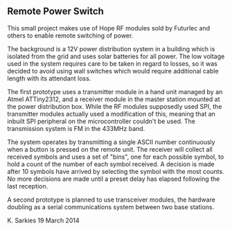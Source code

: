 Remote Power Switch
-------------------

This small project makes use of Hope RF modules sold by Futurlec and others
to enable remote switching of power.

The background is a 12V power distribution system in a building which is
isolated from the grid and uses solar batteries for all power. The low voltage
used in the system requires care to be taken in regard to losses, so it was
decided to avoid using wall switches which would require additional cable length
with its attendant loss.

The first prototype uses a transmitter module in a hand unit managed by an Atmel
ATTiny2312, and a receiver module in the master station mounted at the power
distribution box. While the RF modules supposedly used SPI, the transmitter
modules actually used a modification of this, meaning that an inbuilt SPI
peripheral on the microcontroller couldn't be used. The transmission system is
FM in the 433MHz band.

The system operates by transmitting a single ASCII number continuously when a
button is pressed on the remote unit. The receiver will collect all received
symbols and uses a set of "bins", one for each possible symbol, to hold a
count of the number of each symbol received. A decision is made after 10 symbols
have arrived by selecting the symbol with the most counts. No more decisions are
made until a preset delay has elapsed following the last reception.

A second prototype is planned to use transceiver modules, the hardware doubling
as a serial communications system between two base stations.

K. Sarkies
19 March 2014

